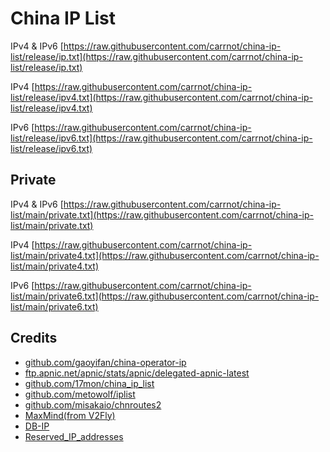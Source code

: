 # China IP List

IPv4 & IPv6 [https://raw.githubusercontent.com/carrnot/china-ip-list/release/ip.txt](https://raw.githubusercontent.com/carrnot/china-ip-list/release/ip.txt)

IPv4 [https://raw.githubusercontent.com/carrnot/china-ip-list/release/ipv4.txt](https://raw.githubusercontent.com/carrnot/china-ip-list/release/ipv4.txt)

IPv6 [https://raw.githubusercontent.com/carrnot/china-ip-list/release/ipv6.txt](https://raw.githubusercontent.com/carrnot/china-ip-list/release/ipv6.txt)

## Private

IPv4 & IPv6 [https://raw.githubusercontent.com/carrnot/china-ip-list/main/private.txt](https://raw.githubusercontent.com/carrnot/china-ip-list/main/private.txt)

IPv4 [https://raw.githubusercontent.com/carrnot/china-ip-list/main/private4.txt](https://raw.githubusercontent.com/carrnot/china-ip-list/main/private4.txt)

IPv6 [https://raw.githubusercontent.com/carrnot/china-ip-list/main/private6.txt](https://raw.githubusercontent.com/carrnot/china-ip-list/main/private6.txt)

## Credits

* [github.com/gaoyifan/china-operator-ip](https://github.com/gaoyifan/china-operator-ip)
* [ftp.apnic.net/apnic/stats/apnic/delegated-apnic-latest](http://ftp.apnic.net/apnic/stats/apnic/delegated-apnic-latest)
* [github.com/17mon/china_ip_list](https://github.com/17mon/china_ip_list)
* [github.com/metowolf/iplist](https://github.com/metowolf/iplist#%E5%A4%A7%E9%99%86-ip-%E6%AE%B5)
* [github.com/misakaio/chnroutes2](https://github.com/misakaio/chnroutes2)
* [MaxMind(from V2Fly)](https://raw.githubusercontent.com/v2fly/geoip/release/text/cn.txt)
* [DB-IP](https://db-ip.com)
* [Reserved_IP_addresses](https://en.wikipedia.org/wiki/Reserved_IP_addresses)